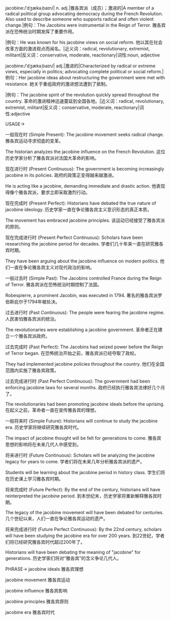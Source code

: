 jacobine:/ˈdʒækəˌbaɪn/| n. adj.|雅各宾派（成员）；激进的|A member of a radical political group advocating democracy during the French Revolution. Also used to describe someone who supports radical and often violent change.|例句：The Jacobins were instrumental in the Reign of Terror. 雅各宾派在恐怖统治时期发挥了重要作用。

|例句：He was known for his jacobine views on social reform. 他以其在社会改革方面的激进观点而闻名。|近义词：radical, revolutionary, extremist, militant|反义词：conservative, moderate, reactionary|词性:noun, adjective

jacobine:/ˈdʒækəˌbaɪn/| adj.|激进的|Characterized by radical or extreme views, especially in politics; advocating complete political or social reform.|例句：Her jacobine ideas about restructuring the government were met with resistance. 她关于重组政府的激进想法遭到了抵制。

|例句：The jacobine spirit of the revolution quickly spread throughout the country. 革命的激进精神迅速蔓延到全国各地。|近义词：radical, revolutionary, extremist, militant|反义词：conservative, moderate, reactionary|词性:adjective


USAGE->

一般现在时 (Simple Present):
The jacobine movement seeks radical change. 雅各宾运动寻求彻底的变革。

The historian analyzes the jacobine influence on the French Revolution.  这位历史学家分析了雅各宾派对法国大革命的影响。


现在进行时 (Present Continuous):
The government is becoming increasingly jacobine in its policies. 政府的政策正变得越来越激进。

He is acting like a jacobine, demanding immediate and drastic action. 他表现得像个雅各宾派，要求立即采取激烈行动。


现在完成时 (Present Perfect):
Historians have debated the true nature of jacobine ideology. 历史学家一直在争论雅各宾主义意识形态的真正本质。

The movement has embraced jacobine principles. 该运动已经接受了雅各宾派的原则。


现在完成进行时 (Present Perfect Continuous):
Scholars have been researching the jacobine period for decades. 学者们几十年来一直在研究雅各宾时期。

They have been arguing about the jacobine influence on modern politics.  他们一直在争论雅各宾主义对现代政治的影响。


一般过去时 (Simple Past):
The Jacobins controlled France during the Reign of Terror.  雅各宾派在恐怖统治时期控制了法国。

Robespierre, a prominent Jacobin, was executed in 1794.  著名的雅各宾派罗伯斯庇尔于1794年被处决。


过去进行时 (Past Continuous):
The people were fearing the jacobine regime.  人民害怕雅各宾派的统治。

The revolutionaries were establishing a jacobine government. 革命者正在建立一个雅各宾派政府。


过去完成时 (Past Perfect):
The Jacobins had seized power before the Reign of Terror began. 在恐怖统治开始之前，雅各宾派已经夺取了政权。

They had implemented jacobine policies throughout the country.  他们在全国范围内实施了雅各宾政策。


过去完成进行时 (Past Perfect Continuous):
The government had been enforcing jacobine laws for several months.  政府已经执行雅各宾法律好几个月了。

The revolutionaries had been promoting jacobine ideals before the uprising. 在起义之前，革命者一直在宣传雅各宾的理想。


一般将来时 (Simple Future):
Historians will continue to study the jacobine era. 历史学家将继续研究雅各宾时代。

The impact of jacobine thought will be felt for generations to come. 雅各宾思想的影响将在未来几代人中感受到。


将来进行时 (Future Continuous):
Scholars will be analyzing the jacobine legacy for years to come. 学者们将在未来几年分析雅各宾派的遗产。

Students will be learning about the jacobine period in history class. 学生们将在历史课上学习雅各宾时期。


将来完成时 (Future Perfect):
By the end of the century, historians will have reinterpreted the jacobine period. 到本世纪末，历史学家将重新解释雅各宾时期。

The legacy of the jacobine movement will have been debated for centuries.  几个世纪以来，人们一直在争论雅各宾运动的遗产。


将来完成进行时 (Future Perfect Continuous):
By the 22nd century, scholars will have been studying the jacobine era for over 200 years. 到22世纪，学者们将已经研究雅各宾时代超过200年了。

Historians will have been debating the meaning of "jacobine" for generations. 历史学家们将对“雅各宾”的含义争论几代人。


PHRASE->
jacobine ideals 雅各宾理想

jacobine movement 雅各宾运动

jacobine influence 雅各宾影响

jacobine principles 雅各宾原则

jacobine era 雅各宾时代

